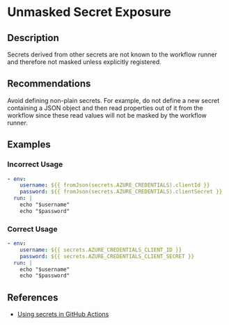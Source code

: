 # Unmasked Secret Exposure

## Description

Secrets derived from other secrets are not known to the workflow runner and therefore not masked unless explicitly registered.

## Recommendations

Avoid defining non-plain secrets. For example, do not define a new secret containing a JSON object and then read properties out of it from the workflow since these read values will not be masked by the workflow runner.

## Examples

### Incorrect Usage

```yaml
- env:
    username: ${{ fromJson(secrets.AZURE_CREDENTIALS).clientId }}
    password: ${{ fromJson(secrets.AZURE_CREDENTIALS).clientSecret }}
  run: |
    echo "$username"
    echo "$password"
```

### Correct Usage

```yaml
- env:
    username: ${{ secrets.AZURE_CREDENTIALS_CLIENT_ID }}
    password: ${{ secrets.AZURE_CREDENTIALS_CLIENT_SECRET }}
  run: |
    echo "$username"
    echo "$password"
```

## References

- [Using secrets in GitHub Actions](https://docs.github.com/en/actions/security-for-github-actions/security-guides/using-secrets-in-github-actions#using-encrypted-secrets-in-a-workflow)
